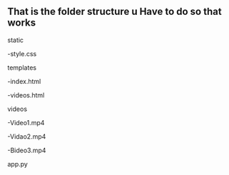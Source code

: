 That is the folder structure u
Have to do so that works
----------------

static

  -style.css
  
templates

  -index.html
  
  -videos.html
  
videos

  -Video1.mp4
  
  -Vidao2.mp4
  
  -Bideo3.mp4
  
app.py
